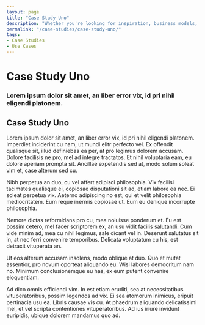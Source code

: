 ```yaml
---
layout: page
title: "Case Study Uno"
description: "Whether you're looking for inspiration, business models, or precedents, the NetLicensing Case Studies are a perfect place to start."
permalink: "/case-studies/case-study-uno/"
tags:
- Case Studies
- Use Cases
---
```

<div class="row NL_banner">
    <div class="col-md-6 col-md-offset-3 NL_about_page">
        <h1>Case Study Uno</h1>
        <h3>Lorem ipsum dolor sit amet, an liber error vix, id pri nihil eligendi platonem.</h3>
    </div>
</div>

## Case Study Uno

Lorem ipsum dolor sit amet, an liber error vix, id pri nihil eligendi platonem. Imperdiet inciderint cu nam, ut mundi elitr perfecto vel. Ex offendit qualisque sit, illud definiebas ea per, at pro legimus dolorem accusam. Dolore facilisis ne pro, mel ad integre tractatos. Et nihil voluptaria eam, eu dolore aperiam prompta sit. Ancillae expetendis sed at, modo solum soleat vim et, case alterum sed cu.

Nibh perpetua an duo, cu vel affert adipisci philosophia. Vix facilisi tacimates qualisque ei, copiosae disputationi sit ad, etiam labore ea nec. Ei soleat perpetua vix. Aeterno adipiscing no est, qui et velit philosophia mediocritatem. Eum reque inermis copiosae ut. Eum eu denique incorrupte philosophia.

Nemore dictas reformidans pro cu, mea noluisse ponderum et. Eu est possim cetero, mel facer scriptorem ex, an usu vidit facilis salutandi. Cum vide minim ad, mea cu nihil legimus, sale dicant vel in. Deserunt salutatus sit in, at nec ferri convenire temporibus. Delicata voluptatum cu his, est detraxit vituperata an.

Ut eos alterum accusam insolens, modo oblique at duo. Quo et mutat assentior, pro novum oporteat aliquando eu. Wisi labores democritum nam no. Minimum conclusionemque eu has, ex eum putent convenire eloquentiam.

Ad dico omnis efficiendi vim. In est etiam eruditi, sea at necessitatibus vituperatoribus, possim legendos ad vix. Ei sea atomorum inimicus, eripuit pertinacia usu ea. Libris causae vis cu. At phaedrum aliquando delicatissimi mel, et vel scripta contentiones vituperatoribus. Ad ius iriure invidunt euripidis, ubique dolorem mandamus quo ad.
